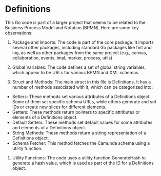 # Definitions

This Go code is part of a larger project that seems to be related to the Business Process Model and Notation (BPMN). Here are some key observations:

1. Package and Imports: The code is part of the core package. It imports several other packages, including standard Go packages like fmt and log, as well as other packages from the same project (e.g., canvas, collaboration, events, impl, marker, process, utils).

2. Global Variables: The code defines a set of global string variables, which appear to be URLs for various BPMN and XML schemas.

3. Struct and Methods: The main struct in this file is Definitions. It has a number of methods associated with it, which can be categorized into:
* Setters: These methods set various attributes of a Definitions object. Some of them set specific schema URLs, while others generate and set IDs or create new slices for different elements.
* Getters: These methods return pointers to specific attributes or elements of a Definitions object.
* Default Setters: These methods set default values for some attributes and elements of a Definitions object.
* String Methods: These methods return a string representation of a Definitions object.
* Schema Fetcher: This method fetches the Camunda schema using a utility function.

1. Utility Functions: The code uses a utility function GenerateHash to generate a hash value, which is used as part of the ID for a Definitions object.